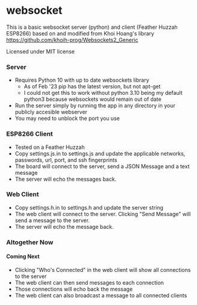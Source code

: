 # websocket

This is a basic websocket server (python) and client (Feather Huzzah ESP8266)
based on and modified from Khoi Hoang's library https://github.com/khoih-prog/Websockets2_Generic

Licensed under MIT license

### Server

* Requires Python 10 with up to date websockets library 
  * As of Feb '23 pip has the latest version, but not apt-get 
  * I could not get this to work without python 3.10 being my default python3 because websockets would remain out of date
* Run the server simply by running the app in any directory in your publicly accesible webserver
* You may need to unblock the port you use

### ESP8266 Client

* Tested on a Feather Huzzah
* Copy settings.js.in to settings.js and update the applicable networks, passwords, url, port, and ssh fingerprints
* The board will connect to the server, send a JSON Message and a text message
* The server will echo the messages back.
  
### Web Client

* Copy settings.h.in to settings.h and update the server string
* The web client will connect to the server.  Clicking "Send Message" will send a message to the server.
* The server will echo the message back.
  
### Altogether Now

#### Coming Next

* Clicking "Who's Connected" in the web client will show all connections to the server 
* The web client can then send messages to each connection
* Those connections will echo back the message
* The web client can also broadcast a message to all connected clients